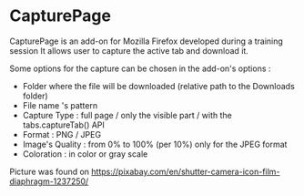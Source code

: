 # CapturePage

CapturePage is an add-on for Mozilla Firefox developed during a training session
It allows user to capture the active tab and download it.

Some options for the capture can be chosen in the add-on's options :
- Folder where the file will be downloaded (relative path to the Downloads folder)
- File name 's pattern
- Capture Type : full page / only the visible part / with the tabs.captureTab() API
- Format : PNG / JPEG
- Image's Quality : from 0% to 100% (per 10%) only for the JPEG format
- Coloration : in color or gray scale

Picture was found on https://pixabay.com/en/shutter-camera-icon-film-diaphragm-1237250/
